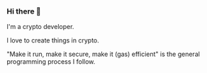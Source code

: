 ### Hi there 👋

I'm a crypto developer.

I love to create things in crypto.

"Make it run, make it secure, make it (gas) efficient" is the general programming process I follow.

<!--
**adnpark/adnpark** is a ✨ _special_ ✨ repository because its `README.md` (this file) appears on your GitHub profile.

“Make it run, make it right, make it fast” is the general programming process I follow.


Here are some ideas to get you started:

- 🔭 I’m currently working on ...
- 🌱 I’m currently learning ...
- 👯 I’m looking to collaborate on ...
- 🤔 I’m looking for help with ...
- 💬 Ask me about ...
- 📫 How to reach me: ...
- 😄 Pronouns: ...
- ⚡ Fun fact: ...
-->
